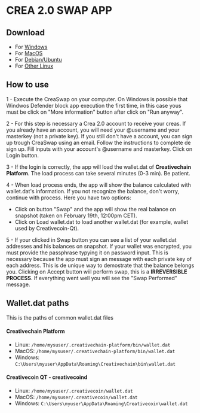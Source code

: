 # CREA 2.0 SWAP APP

## Download
 - For [Windows](https://github.com/creativechain/swap-app/releases/download/1.0/creaswap-windows-x64-1.0.exe)
 - For [MacOS](https://github.com/creativechain/swap-app/releases/download/1.0/creacwap-osx-1.0.zip)
 - For [Debian/Ubuntu](https://github.com/creativechain/swap-app/releases/download/1.0/creaswap-debian-x64-1.0.deb)
 - For [Other Linux](https://github.com/creativechain/swap-app/releases/download/1.0/creaswap-linux-generic-x64-1.0.tar.gz)

## How to use

1 - Execute the CreaSwap on your computer. On Windows is possible that Windwos Defender block app execution the first time, in this case yous must be click on "More information" button after click on "Run anyway".

2 - For this step is necessary a Crea 2.0 account to receive your creas. If you already have an account, you will need  your @username and your masterkey (not a private key). If you still don't have a account, you can sign up trough CreaSwap using an email. Follow the instructions to complete de sign up.
Fill inputs with your account's @username and masterkey. Click on Login button.

3 - If the login is correctly, the app will load the wallet.dat of **Creativechain Platform**. The load process can take several minutes (0-3 min). Be patient.

4 - When load process ends, the app will show the balance calculated with wallet.dat's information. If you not recognize the balance, don't worry, continue with process. Here you have two options:

  - Click on button "Swap" and the app will show the real balance on snapshot (taken on February 19th, 12:00pm CET).
  - Click on Load wallet.dat to load another wallet.dat (for example, wallet used by Creativecoin-Qt).
  
 5 - If your clicked in Swap button you can see a list of your wallet.dat addresses and his balances on snapshot. If your wallet was encrypted, you must provide the passphrase typying it on password input. This is necessary because the app must sign an message with each private key of each address. This is de unique way to demostrate that the balance belongs you. Clicking on Accept button wiil perform swap, this is a **IRREVERSIBLE PROCESS**. If everything went well you will see the "Swap Performed" message. 
  
## Wallet.dat paths
This is the paths of common wallet.dat files
#### Creativechain Platform
  - Linux: `/home/mysuser/.creativechain-platform/bin/wallet.dat`
  - MacOS: `/home/mysuser/.creativechain-platform/bin/wallet.dat`
  - Windows: `C:\Users\myuser\AppData\Roaming\Creativechain\bin\wallet.dat`
  

#### Creativecoin QT - creativecoind
  - Linux: `/home/mysuser/.creativecoin/wallet.dat`
  - MacOS: `/home/mysuser/.creativecoin/wallet.dat`
  - Windows: `C:\Users\myuser\AppData\Roaming\Creativecoin\wallet.dat`
